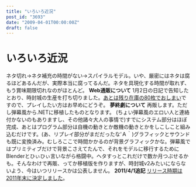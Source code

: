 ```yaml
---
title: "いろいろ近況"
post_id: "3693"
date: "2009-04-01T00:00:00Z"
draft: false
---
```


# いろいろ近況

ネタ切れ→ネタ補充の時間がない→スパイラルモデル。いや、厳密にはネタは腐るほどあるんだが、実際本当に腐ってるんだ。ネタを具現化する時間が取れず、もう賞味期限切れなのがほとんど。 **Web通販について** 1月2日の日記で告知したとおり、時封城の生産を打ち切りました。[あとは残り在庫の80枚でおしまい](http://e.danmaq.com/)ですので、プレイしたい方はお早めにどうぞ。 **夢終劇について** 再販します。ただし弾幕風から.NETに移植したものとなります。 (ちょい弾幕風のエロい人と連絡付かないのもありますし、その他諸々大人の事情で)すでにシステム部分はほぼ完成、あとはプログラム部分は自機の動きとか敵機の動きとかをしこしこと組み込むだけです。(あ、リプレイ部分がまだだったな'Ａ｀)グラフィックとサウンドも既に変換済み。むしろここで時間かかるのが背景グラフィックかな。弾幕風ではプリミティブだけで背景こさえてたんで、それをモデルに移行するためにBlenderとひぃひぃ言いながら格闘中。ヘタすっとこれだけで数か月つぶせるかも。そんなわけで再販、ってか移植版を作りますが、時封城v2みたいにならないよう、今はいつリリースかは公表しません。 **2011/4/1追記** [リリース時期は2011年末に決定しました](/3705)。
